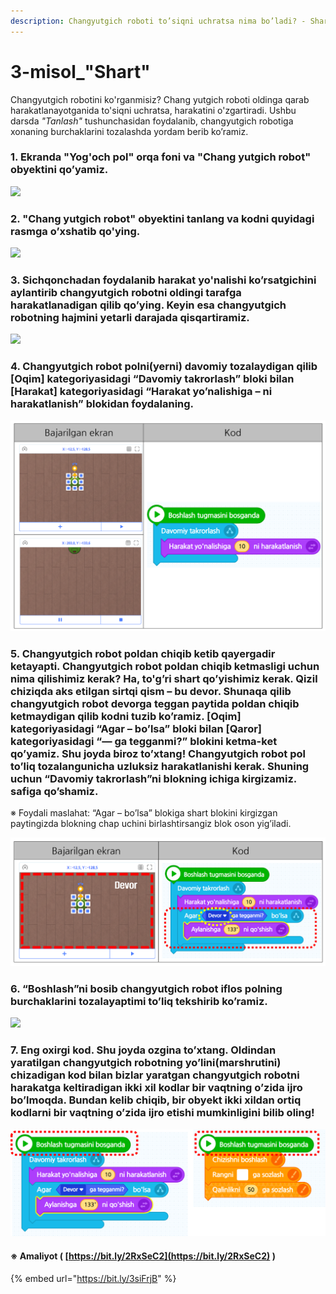 ```yaml
---
description: Changyutgich roboti to’siqni uchratsa nima bo’ladi? - Shart
---
```


# 3-misol\_"Shart"

Changyutgich robotini ko'rganmisiz? Chang yutgich roboti oldinga qarab harakatlanayotganida to'siqni uchratsa, harakatini o'zgartiradi. Ushbu darsda _"Tanlash"_  tushunchasidan foydalanib, changyutgich robotiga xonaning burchaklarini tozalashda yordam berib ko’ramiz.

### 1. Ekranda "Yog'och pol" orqa foni va "Chang yutgich robot" obyektini qo’yamiz.

![](.gitbook/assets/003_001.png)

### 2. "Chang yutgich robot" obyektini tanlang va kodni quyidagi rasmga o’xshatib qo'ying.

![](.gitbook/assets/003_002.png)

### 3. Sichqonchadan foydalanib harakat yo'nalishi ko’rsatgichini aylantirib changyutgich robotni oldingi tarafga harakatlanadigan qilib qo’ying. Keyin esa changyutgich robotning hajmini yetarli darajada qisqartiramiz.

![](.gitbook/assets/003_003.png)

### 4. Changyutgich robot polni\(yerni\) davomiy tozalaydigan qilib \[Oqim\] kategoriyasidagi “Davomiy takrorlash” bloki bilan \[Harakat\] kategoriyasidagi “Harakat yo’nalishiga – ni harakatlanish” blokidan foydalaning.

![](.gitbook/assets/003_004.png)

### 5. Changyutgich robot poldan chiqib ketib qayergadir ketayapti. Changyutgich robot poldan chiqib ketmasligi uchun nima qilishimiz kerak? Ha, to'g’ri shart qo’yishimiz kerak. Qizil chiziqda aks etilgan sirtqi qism – bu devor. Shunaqa qilib changyutgich robot devorga teggan paytida poldan chiqib ketmaydigan qilib kodni tuzib ko’ramiz. \[Oqim\] kategoriyasidagi “Agar – bo’lsa” bloki bilan \[Qaror\] kategoriyasidagi “— ga tegganmi?” blokini ketma-ket qo’yamiz. Shu joyda biroz to’xtang! Changyutgich robot pol to’liq tozalangunicha uzluksiz harakatlanishi kerak. Shuning uchun “Davomiy takrorlash”ni blokning ichiga kirgizamiz. safiga qo’shamiz. 

※ Foydali maslahat: “Agar – bo’lsa” blokiga shart blokini kirgizgan paytingizda blokning chap uchini birlashtirsangiz blok oson yig’iladi.

![](.gitbook/assets/003_005.png)

### 6. “Boshlash”ni bosib changyutgich robot iflos polning burchaklarini tozalayaptimi to’liq tekshirib ko’ramiz.

![](.gitbook/assets/003_006.png)

### 7. Eng oxirgi kod. Shu joyda ozgina to’xtang. Oldindan yaratilgan changyutgich robotning yo’lini\(marshrutini\) chizadigan kod bilan bizlar yaratgan changyutgich robotni harakatga keltiradigan ikki xil kodlar bir vaqtning o’zida ijro bo’lmoqda. Bundan kelib chiqib, bir obyekt ikki xildan ortiq kodlarni bir vaqtning o’zida ijro etishi mumkinligini bilib oling!

![](.gitbook/assets/003_007.png)

#### ※ Amaliyot \( [https://bit.ly/2RxSeC2](https://bit.ly/2RxSeC2) \)

{% embed url="https://bit.ly/3siFrjB" %}



